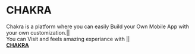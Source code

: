 # CHAKRA
Chakra is a platform where you can easily Build your Own Mobile App with your own customization.|| 
<br> You can Visit and feels amazing experiance with ||
<br> <a href = "https://himanshukrprasad.github.io/CHAKRA/" >**CHAKRA**</a>
